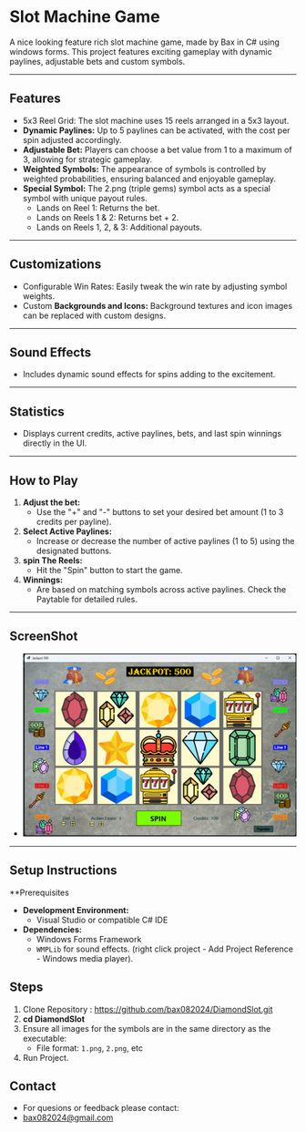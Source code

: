 # Slot Machine Game

A nice looking feature rich slot machine game, made by Bax in C# using windows forms.
This project features exciting gameplay with dynamic paylines, adjustable bets and custom symbols.

---

## Features

- 5x3 Reel Grid: The slot machine uses 15 reels arranged in a 5x3 layout.
- **Dynamic Paylines:** Up to 5 paylines can be activated, with the cost per spin adjusted accordingly.
- **Adjustable Bet:** Players can choose a bet value from 1 to a maximum of 3, allowing for strategic gameplay.
- **Weighted Symbols:** The appearance of symbols is controlled by weighted probabilities, ensuring balanced and enjoyable gameplay.
- **Special Symbol:** The 2.png (triple gems) symbol acts as a special symbol with unique payout rules.
	- Lands on Reel 1: Returns the bet.
	- Lands on Reels 1 & 2: Returns bet + 2.
	- Lands on Reels 1, 2, & 3: Additional payouts.

---

## Customizations

- Configurable Win Rates: Easily tweak the win rate by adjusting symbol weights.
- Custom **Backgrounds and Icons:** Background textures and icon images can be replaced with custom designs.

---

## Sound Effects

- Includes dynamic sound effects for spins adding to the excitement.

---

## Statistics

- Displays current credits, active paylines, bets, and last spin winnings directly in the UI.

---


## How to Play

1. **Adjust the bet:**
	-  Use the "+" and "-" buttons to set your desired bet amount (1 to 3 credits per payline).
2. **Select Active Paylines:**
	- Increase or decrease the number of active paylines (1 to 5) using the designated buttons.
3. **spin The Reels:**
	- Hit the "Spin" button to start the game. 
4. **Winnings:**
	- Are based on matching symbols across active paylines. Check the Paytable for detailed rules.
---

## ScreenShot

- ![game](/Images/thegame.png)

---

## Setup Instructions

**Prerequisites
- **Development Environment:**
	- Visual Studio or compatible C# IDE
- **Dependencies:**
	- Windows Forms Framework
	- `WMPLib` for sound effects. (right click project - Add Project Reference - Windows media player).

## Steps

1. Clone Repository : https://github.com/bax082024/DiamondSlot.git
2. **cd DiamondSlot**
3. Ensure all images for the symbols are in the same directory as the executable:
	- File format: `1.png`, `2.png`, etc
4. Run Project.

## Contact 

- For quesions or feedback please contact:
- bax082024@gmail.com


